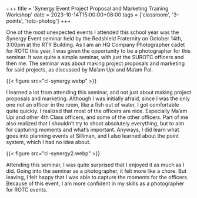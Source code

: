 +++
title = 'Synergy Event Project Proposal and Marketing Training Workshop'
date = 2023-10-14T15:00:00+08:00
tags = ['classroom', '3-points', 'rotc-photog']
+++

One of the most unexpected events I attended this school year was the Synergy Event seminar held by the Redshield Fraternity on October 14th, 3:00pm at the RTY Building. As I am an HQ Company Photographer cadet for ROTC this year, I was given the opportunity to be a photographer for this seminar. It was quite a simple seminar, with just the SUROTC officers and then me. The seminar was about making project proposals and marketing for said projects, as discussed by Ma’am Upi and Ma’am Pal.

{{< figure src="cl-synergy.webp" >}}

I learned a lot from attending this seminar, and not just about making project proposals and marketing. Although I was initially afraid, since I was the only one not an officer in the room, like a fish out of water, I got comfortable quite quickly. I realized that most of the officers are nice. Especially Ma’am Upi and other 4th Class officers, and some of the other officers. Part of me also realized that I shouldn’t try to shoot absolutely everything, but to aim for capturing moments and what’s important. Anyways, I did learn what goes into planning events at Silliman, and I also learned about the point system, which I had no idea about.

{{< figure src="cl-synergy2.webp" >}}

Attending this seminar, I was quite surprised that I enjoyed it as much as I did. Going into the seminar as a photographer, it felt more like a chore. But leaving, I felt happy that I was able to capture the moments for the officers. Because of this event, I am more confident in my skills as a photographer for ROTC events.
